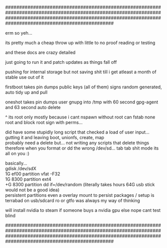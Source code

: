 ###############################################################################################################################################################################################################

erm so yeh...

its pretty much a cheap throw up with little to no proof reading or testing

and these docs are crazy detailed 

just going to run it and patch updates as things fall off

pushing for internal storage but not saving shit till i get atleast a month of stable use out of it

firstboot takes pin dumps public keys (all of them) signs random generated, auto tidy up and pull

oneshot takes pin dumps user gnupg into /tmp with 60 second gpg-agent and 63 second auto delete

^ its root only mostly because i cant nspawn without root can fstab none root and block root sign with perms...

did have some stupidly long script that checked a load of user input...
gutting it and leaving boot, unionfs, create, map  
probably need a delete but... not writing any scripts that delete things therefore when you format or dd the wrong /dev/sd... tab tab shit mode its all on you :)

basically...<br />
gdisk /dev/sdX <br />
1G ef00 partition vfat -F32<br />
1G 8300 partition ext4<br />
+G 8300 partition dd if=/dev/random (literally takes hours 64G usb stick would not be a good idea)<br />
persistent partitions even a overlay mount to persist packages / setup is terrabad on usb/sdcard ro or gtfo was always my way of thinking<br />

will install nvidia to steam if someone buys a nvidia gpu else nope cant test blind

###############################################################################################################################################################################################################
